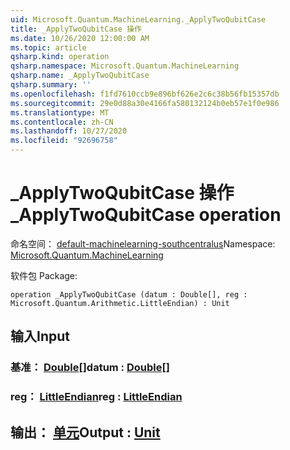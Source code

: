 ```yaml
---
uid: Microsoft.Quantum.MachineLearning._ApplyTwoQubitCase
title: _ApplyTwoQubitCase 操作
ms.date: 10/26/2020 12:00:00 AM
ms.topic: article
qsharp.kind: operation
qsharp.namespace: Microsoft.Quantum.MachineLearning
qsharp.name: _ApplyTwoQubitCase
qsharp.summary: ''
ms.openlocfilehash: f1fd7610ccb9e896bf626e2c6c38b56fb15357db
ms.sourcegitcommit: 29e0d88a30e4166fa580132124b0eb57e1f0e986
ms.translationtype: MT
ms.contentlocale: zh-CN
ms.lasthandoff: 10/27/2020
ms.locfileid: "92696758"
---
```

# <a name="_applytwoqubitcase-operation"></a><span data-ttu-id="bb59f-102">_ApplyTwoQubitCase 操作</span><span class="sxs-lookup"><span data-stu-id="bb59f-102">_ApplyTwoQubitCase operation</span></span>

<span data-ttu-id="bb59f-103">命名空间： [default-machinelearning-southcentralus](xref:Microsoft.Quantum.MachineLearning)</span><span class="sxs-lookup"><span data-stu-id="bb59f-103">Namespace: [Microsoft.Quantum.MachineLearning](xref:Microsoft.Quantum.MachineLearning)</span></span>

<span data-ttu-id="bb59f-104">软件包 [](https://nuget.org/packages/)</span><span class="sxs-lookup"><span data-stu-id="bb59f-104">Package: [](https://nuget.org/packages/)</span></span>




```qsharp
operation _ApplyTwoQubitCase (datum : Double[], reg : Microsoft.Quantum.Arithmetic.LittleEndian) : Unit
```


## <a name="input"></a><span data-ttu-id="bb59f-105">输入</span><span class="sxs-lookup"><span data-stu-id="bb59f-105">Input</span></span>

### <a name="datum--double"></a><span data-ttu-id="bb59f-106">基准： [Double](xref:microsoft.quantum.lang-ref.double)[]</span><span class="sxs-lookup"><span data-stu-id="bb59f-106">datum : [Double](xref:microsoft.quantum.lang-ref.double)[]</span></span>




### <a name="reg--littleendian"></a><span data-ttu-id="bb59f-107">reg： [LittleEndian](xref:Microsoft.Quantum.Arithmetic.LittleEndian)</span><span class="sxs-lookup"><span data-stu-id="bb59f-107">reg : [LittleEndian](xref:Microsoft.Quantum.Arithmetic.LittleEndian)</span></span>





## <a name="output--unit"></a><span data-ttu-id="bb59f-108">输出： [单元](xref:microsoft.quantum.lang-ref.unit)</span><span class="sxs-lookup"><span data-stu-id="bb59f-108">Output : [Unit](xref:microsoft.quantum.lang-ref.unit)</span></span>


